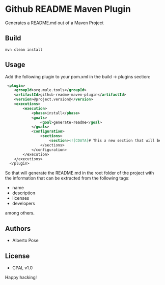 # Github README Maven Plugin
Generates a README.md out of a Maven Project

## Build

    mvn clean install

## Usage

Add the following plugin to your pom.xml in the build -> plugins section:
```xml
 <plugin>
    <groupId>org.mule.tools</groupId>
    <artifactId>github-readme-maven-plugin</artifactId>
    <version>@project.version@</version>
    <executions>
        <execution>
            <phase>install</phase>
            <goals>
                <goal>generate-readme</goal>
            </goals>
            <configuration>
                <sections>
                    <section><![CDATA[# This a new section that will be added to the README.md]]</section>
                </sections>
            </configuration>
        </execution>
    </executions>
  </plugin>
```

 So that will generate the README.md in the root folder of the project with the information that can be extracted from the following tags:

  * name
  * description
  * licenses
  * developers

among others.

## Authors
  * Alberto Pose

## License
  * CPAL v1.0

Happy hacking!
